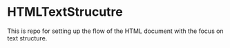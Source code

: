 # HTMLTextStrucutre
This is repo for setting up the flow of the HTML document with the focus on text structure. 
